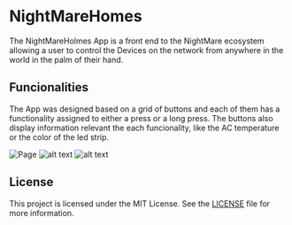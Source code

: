 # NightMareHomes

The NightMareHolmes App is a front end to the NightMare ecosystem allowing a user to control the Devices on the network from anywhere in the world in the palm of their hand.

## Funcionalities
The App was designed based on a grid of buttons and each of them has a functionality assigned to either a press or a long press. The buttons also display information relevant the each funcionality, like the AC temperature or the color of the led strip. 

![Page](https://github.com/vtmattedi/NightMareHomes/Images/example.jpeg)
![alt text](http://url/to/img.png)
![alt text](http://url/to/img.png)

## License

This project is licensed under the MIT License. See the [LICENSE](LICENSE) file for more information.
